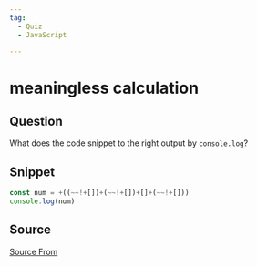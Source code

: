 ```yaml
---
tag:
  - Quiz
  - JavaScript

---
```

  
# meaningless calculation

## Question
What does the code snippet to the right output by `console.log`?

## Snippet
```js
const num = +((~~!+[])+(~~!+[])+[]+(~~!+[]))
console.log(num)
```
    


##  Source
[Source From](https://bigfrontend.dev/quiz/meaningless-calculation)

  